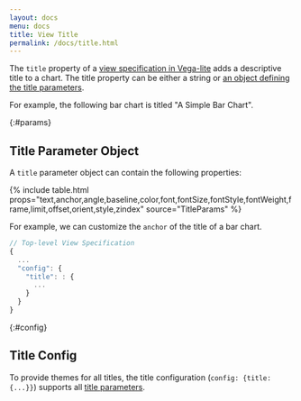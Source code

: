 ```yaml
---
layout: docs
menu: docs
title: View Title
permalink: /docs/title.html
---
```


The `title` property of a [view specification in Vega-lite](spec.html) adds a descriptive title to a chart. The title property can be either a string or [an object defining the title parameters](#params).

For example, the following bar chart is titled "A Simple Bar Chart".

<span class="vl-example" data-name="bar_title"></span>

{:#params}

## Title Parameter Object

A `title` parameter object can contain the following properties:

{% include table.html props="text,anchor,angle,baseline,color,font,fontSize,fontStyle,fontWeight,frame,limit,offset,orient,style,zindex" source="TitleParams" %}

For example, we can customize the `anchor` of the title of a bar chart.

<span class="vl-example" data-name="bar_title_start"></span>

```js
// Top-level View Specification
{
  ...
  "config": {
    "title": : {
      ...
    }
  }
}
```

{:#config}

## Title Config

To provide themes for all titles, the title configuration (`config: {title: {...}}`) supports all [title parameters](#params).
